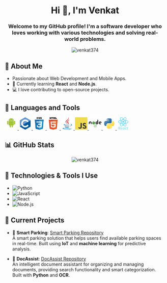 <h1 align="center">Hi 👋, I'm Venkat</h1>
<h3 align="center">Welcome to my GitHub profile! I'm a software developer who loves working with various technologies and solving real-world problems.</h3>

<p align="center">
  <img src="https://komarev.com/ghpvc/?username=venkat374&label=Profile%20views&color=0e75b6&style=flat" alt="venkat374" />
</p>

## 🚀 About Me
- Passionate about Web Development and Mobile Apps.
- 🌱 Currently learning **React** and **Node.js**.
- 💻 I love contributing to open-source projects.

## 🔧 Languages and Tools
<p align="left">
  <a href="https://developer.android.com" target="_blank" rel="noreferrer">
    <img src="https://raw.githubusercontent.com/devicons/devicon/master/icons/android/android-original-wordmark.svg" alt="android" width="40" height="40"/>
  </a>
  <a href="https://www.cprogramming.com/" target="_blank" rel="noreferrer">
    <img src="https://raw.githubusercontent.com/devicons/devicon/master/icons/c/c-original.svg" alt="c" width="40" height="40"/>
  </a>
  <a href="https://www.w3schools.com/css/" target="_blank" rel="noreferrer">
    <img src="https://raw.githubusercontent.com/devicons/devicon/master/icons/css3/css3-original-wordmark.svg" alt="css3" width="40" height="40"/>
  </a>
  <a href="https://www.w3.org/html/" target="_blank" rel="noreferrer">
    <img src="https://raw.githubusercontent.com/devicons/devicon/master/icons/html5/html5-original-wordmark.svg" alt="html5" width="40" height="40"/>
  </a>
  <a href="https://www.java.com" target="_blank" rel="noreferrer">
    <img src="https://raw.githubusercontent.com/devicons/devicon/master/icons/java/java-original.svg" alt="java" width="40" height="40"/>
  </a>
  <a href="https://developer.mozilla.org/en-US/docs/Web/JavaScript" target="_blank" rel="noreferrer">
    <img src="https://raw.githubusercontent.com/devicons/devicon/master/icons/javascript/javascript-original.svg" alt="javascript" width="40" height="40"/>
  </a>
  <a href="https://nodejs.org" target="_blank" rel="noreferrer">
    <img src="https://raw.githubusercontent.com/devicons/devicon/master/icons/nodejs/nodejs-original-wordmark.svg" alt="nodejs" width="40" height="40"/>
  </a>
  <a href="https://www.python.org" target="_blank" rel="noreferrer">
    <img src="https://raw.githubusercontent.com/devicons/devicon/master/icons/python/python-original.svg" alt="python" width="40" height="40"/>
  </a>
  <a href="https://reactjs.org/" target="_blank" rel="noreferrer">
    <img src="https://raw.githubusercontent.com/devicons/devicon/master/icons/react/react-original-wordmark.svg" alt="react" width="40" height="40"/>
  </a>
</p>

## 📊 GitHub Stats
<p align="center">
  <img src="https://github-readme-stats.vercel.app/api?username=venkat374&show_icons=true&locale=en" alt="venkat374" />
</p>

## 💼 Technologies & Tools I Use
- ![Python](https://img.shields.io/badge/Python-3.9-blue)
- ![JavaScript](https://img.shields.io/badge/JavaScript-ES6-blue)
- ![React](https://img.shields.io/badge/React-17-blue)
- ![Node.js](https://img.shields.io/badge/Node.js-14-green)

## 🚧 Current Projects
- 🚗 **Smart Parking**: [Smart Parking Repository](https://github.com/venkat374/smart-parking)  
  A smart parking solution that helps users find available parking spaces in real-time. Built using **IoT** and **machine learning** for predictive analysis.

- 📝 **DocAssist**: [DocAssist Repository](https://github.com/venkat374/DocAssist)  
  An intelligent document assistant for organizing and managing documents, providing search functionality and smart categorization. Built with **Python** and **OCR**.
